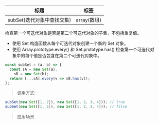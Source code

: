 | 标题                       | 标签        |
| -------------------------- | ----------- |
| subSet(迭代对象中查找交集) | array(数组) |

检查第一个可迭代对象是否是第二个可迭代对象的子集，不包括重复值。

- 使用 Set 构造函数从每个可迭代对象创建一个新的 Set 对象。
- 使用 Array.prototype.every() 和 Set.prototype.has() 检查第一个可迭代对象中的每个值是否包含在第二个可迭代对象中。

```js
const subSet = (a, b) => {
  const sA = new Set(a),
    sB = new Set(b);
  return [...sA].every(v => sB.has(v));
};
```

> 调用方式:

```js
subSet(new Set([1, 2]), new Set([1, 2, 3, 4])); // true
subSet(new Set([1, 5]), new Set([1, 2, 3, 4])); // false
```

> 应用场景
